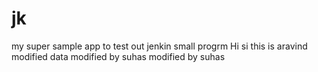 # jk
my super sample app to test out jenkin small progrm 
Hi si this is aravind modified data
modified by suhas
modified by suhas
